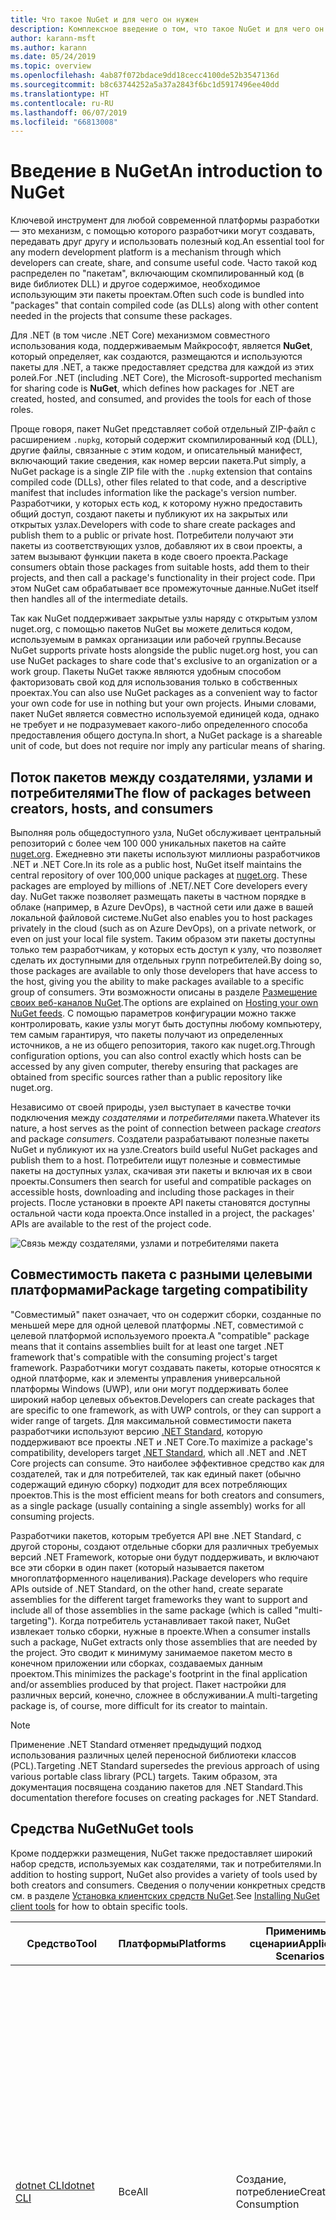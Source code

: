```yaml
---
title: Что такое NuGet и для чего он нужен
description: Комплексное введение о том, что такое NuGet и для чего он нужен
author: karann-msft
ms.author: karann
ms.date: 05/24/2019
ms.topic: overview
ms.openlocfilehash: 4ab87f072bdace9dd18cecc4100de52b3547136d
ms.sourcegitcommit: b8c63744252a5a37a2843f6bc1d5917496ee40dd
ms.translationtype: HT
ms.contentlocale: ru-RU
ms.lasthandoff: 06/07/2019
ms.locfileid: "66813008"
---
```

# <a name="an-introduction-to-nuget"></a><span data-ttu-id="ab378-103">Введение в NuGet</span><span class="sxs-lookup"><span data-stu-id="ab378-103">An introduction to NuGet</span></span>

<span data-ttu-id="ab378-104">Ключевой инструмент для любой современной платформы разработки — это механизм, с помощью которого разработчики могут создавать, передавать друг другу и использовать полезный код.</span><span class="sxs-lookup"><span data-stu-id="ab378-104">An essential tool for any modern development platform is a mechanism through which developers can create, share, and consume useful code.</span></span> <span data-ttu-id="ab378-105">Часто такой код распределен по "пакетам", включающим скомпилированный код (в виде библиотек DLL) и другое содержимое, необходимое использующим эти пакеты проектам.</span><span class="sxs-lookup"><span data-stu-id="ab378-105">Often such code is bundled into "packages" that contain compiled code (as DLLs) along with other content needed in the projects that consume these packages.</span></span>

<span data-ttu-id="ab378-106">Для .NET (в том числе .NET Core) механизмом совместного использования кода, поддерживаемым Майкрософт, является **NuGet**, который определяет, как создаются, размещаются и используются пакеты для .NET, а также предоставляет средства для каждой из этих ролей.</span><span class="sxs-lookup"><span data-stu-id="ab378-106">For .NET (including .NET Core), the Microsoft-supported mechanism for sharing code is **NuGet**, which defines how packages for .NET are created, hosted, and consumed, and provides the tools for each of those roles.</span></span>

<span data-ttu-id="ab378-107">Проще говоря, пакет NuGet представляет собой отдельный ZIP-файл с расширением `.nupkg`, который содержит скомпилированный код (DLL), другие файлы, связанные с этим кодом, и описательный манифест, включающий такие сведения, как номер версии пакета.</span><span class="sxs-lookup"><span data-stu-id="ab378-107">Put simply, a NuGet package is a single ZIP file with the `.nupkg` extension that contains compiled code (DLLs), other files related to that code, and a descriptive manifest that includes information like the package's version number.</span></span> <span data-ttu-id="ab378-108">Разработчики, у которых есть код, к которому нужно предоставить общий доступ, создают пакеты и публикуют их на закрытых или открытых узлах.</span><span class="sxs-lookup"><span data-stu-id="ab378-108">Developers with code to share create packages and publish them to a public or private host.</span></span> <span data-ttu-id="ab378-109">Потребители получают эти пакеты из соответствующих узлов, добавляют их в свои проекты, а затем вызывают функции пакета в коде своего проекта.</span><span class="sxs-lookup"><span data-stu-id="ab378-109">Package consumers obtain those packages from suitable hosts, add them to their projects, and then call a package's functionality in their project code.</span></span> <span data-ttu-id="ab378-110">При этом NuGet сам обрабатывает все промежуточные данные.</span><span class="sxs-lookup"><span data-stu-id="ab378-110">NuGet itself then handles all of the intermediate details.</span></span>

<span data-ttu-id="ab378-111">Так как NuGet поддерживает закрытые узлы наряду с открытым узлом nuget.org, с помощью пакетов NuGet вы можете делиться кодом, используемым в рамках организации или рабочей группы.</span><span class="sxs-lookup"><span data-stu-id="ab378-111">Because NuGet supports private hosts alongside the public nuget.org host, you can use NuGet packages to share code that's exclusive to an organization or a work group.</span></span> <span data-ttu-id="ab378-112">Пакеты NuGet также являются удобным способом факторизовать свой код для использования только в собственных проектах.</span><span class="sxs-lookup"><span data-stu-id="ab378-112">You can also use NuGet packages as a convenient way to factor your own code for use in nothing but your own projects.</span></span> <span data-ttu-id="ab378-113">Иными словами, пакет NuGet является совместно используемой единицей кода, однако не требует и не подразумевает какого-либо определенного способа предоставления общего доступа.</span><span class="sxs-lookup"><span data-stu-id="ab378-113">In short, a NuGet package is a shareable unit of code, but does not require nor imply any particular means of sharing.</span></span>

## <a name="the-flow-of-packages-between-creators-hosts-and-consumers"></a><span data-ttu-id="ab378-114">Поток пакетов между создателями, узлами и потребителями</span><span class="sxs-lookup"><span data-stu-id="ab378-114">The flow of packages between creators, hosts, and consumers</span></span>

<span data-ttu-id="ab378-115">Выполняя роль общедоступного узла, NuGet обслуживает центральный репозиторий с более чем 100 000 уникальных пакетов на сайте [nuget.org](https://www.nuget.org). Ежедневно эти пакеты используют миллионы разработчиков .NET и .NET Core.</span><span class="sxs-lookup"><span data-stu-id="ab378-115">In its role as a public host, NuGet itself maintains the central repository of over 100,000 unique packages at [nuget.org](https://www.nuget.org). These packages are employed by millions of .NET/.NET Core developers every day.</span></span> <span data-ttu-id="ab378-116">NuGet также позволяет размещать пакеты в частном порядке в облаке (например, в Azure DevOps), в частной сети или даже в вашей локальной файловой системе.</span><span class="sxs-lookup"><span data-stu-id="ab378-116">NuGet also enables you to host packages privately in the cloud (such as on Azure DevOps), on a private network, or even on just your local file system.</span></span> <span data-ttu-id="ab378-117">Таким образом эти пакеты доступны только тем разработчикам, у которых есть доступ к узлу, что позволяет сделать их доступными для отдельных групп потребителей.</span><span class="sxs-lookup"><span data-stu-id="ab378-117">By doing so, those packages are available to only those developers that have access to the host, giving you the ability to make packages available to a specific group of consumers.</span></span> <span data-ttu-id="ab378-118">Эти возможности описаны в разделе [Размещение своих веб-каналов NuGet](hosting-packages/overview.md).</span><span class="sxs-lookup"><span data-stu-id="ab378-118">The options are explained on [Hosting your own NuGet feeds](hosting-packages/overview.md).</span></span> <span data-ttu-id="ab378-119">С помощью параметров конфигурации можно также контролировать, какие узлы могут быть доступны любому компьютеру, тем самым гарантируя, что пакеты получают из определенных источников, а не из общего репозитория, такого как nuget.org.</span><span class="sxs-lookup"><span data-stu-id="ab378-119">Through configuration options, you can also control exactly which hosts can be accessed by any given computer, thereby ensuring that packages are obtained from specific sources rather than a public repository like nuget.org.</span></span>

<span data-ttu-id="ab378-120">Независимо от своей природы, узел выступает в качестве точки подключения между *создателями* и *потребителями* пакета.</span><span class="sxs-lookup"><span data-stu-id="ab378-120">Whatever its nature, a host serves as the point of connection between package *creators* and package *consumers*.</span></span> <span data-ttu-id="ab378-121">Создатели разрабатывают полезные пакеты NuGet и публикуют их на узле.</span><span class="sxs-lookup"><span data-stu-id="ab378-121">Creators build useful NuGet packages and publish them to a host.</span></span> <span data-ttu-id="ab378-122">Потребители ищут полезные и совместимые пакеты на доступных узлах, скачивая эти пакеты и включая их в свои проекты.</span><span class="sxs-lookup"><span data-stu-id="ab378-122">Consumers then search for useful and compatible packages on accessible hosts, downloading and including those packages in their projects.</span></span> <span data-ttu-id="ab378-123">После установки в проекте API пакеты становятся доступны остальной части кода проекта.</span><span class="sxs-lookup"><span data-stu-id="ab378-123">Once installed in a project, the packages' APIs are available to the rest of the project code.</span></span>

![Связь между создателями, узлами и потребителями пакета](media/nuget-roles.png)

## <a name="package-targeting-compatibility"></a><span data-ttu-id="ab378-125">Совместимость пакета с разными целевыми платформами</span><span class="sxs-lookup"><span data-stu-id="ab378-125">Package targeting compatibility</span></span>

<span data-ttu-id="ab378-126">"Совместимый" пакет означает, что он содержит сборки, созданные по меньшей мере для одной целевой платформы .NET, совместимой с целевой платформой используемого проекта.</span><span class="sxs-lookup"><span data-stu-id="ab378-126">A "compatible" package means that it contains assemblies built for at least one target .NET framework that's compatible with the consuming project's target framework.</span></span> <span data-ttu-id="ab378-127">Разработчики могут создавать пакеты, которые относятся к одной платформе, как и элементы управления универсальной платформы Windows (UWP), или они могут поддерживать более широкий набор целевых объектов.</span><span class="sxs-lookup"><span data-stu-id="ab378-127">Developers can create packages that are specific to one framework, as with UWP controls, or they can support a wider range of targets.</span></span> <span data-ttu-id="ab378-128">Для максимальной совместимости пакета разработчики используют версию [.NET Standard](/dotnet/standard/net-standard), которую поддерживают все проекты .NET и .NET Core.</span><span class="sxs-lookup"><span data-stu-id="ab378-128">To maximize a package's compatibility, developers target [.NET Standard](/dotnet/standard/net-standard), which all .NET and .NET Core projects can consume.</span></span> <span data-ttu-id="ab378-129">Это наиболее эффективное средство как для создателей, так и для потребителей, так как единый пакет (обычно содержащий единую сборку) подходит для всех потребляющих проектов.</span><span class="sxs-lookup"><span data-stu-id="ab378-129">This is the most efficient means for both creators and consumers, as a single package (usually containing a single assembly) works for all consuming projects.</span></span>

<span data-ttu-id="ab378-130">Разработчики пакетов, которым требуется API вне .NET Standard, с другой стороны, создают отдельные сборки для различных требуемых версий .NET Framework, которые они будут поддерживать, и включают все эти сборки в один пакет (который называется пакетом многоплатформенного нацеливания).</span><span class="sxs-lookup"><span data-stu-id="ab378-130">Package developers who require APIs outside of .NET Standard, on the other hand, create separate assemblies for the different target frameworks they want to support and include all of those assemblies in the same package (which is called "multi-targeting").</span></span> <span data-ttu-id="ab378-131">Когда потребитель устанавливает такой пакет, NuGet извлекает только сборки, нужные в проекте.</span><span class="sxs-lookup"><span data-stu-id="ab378-131">When a consumer installs such a package, NuGet extracts only those assemblies that are needed by the project.</span></span> <span data-ttu-id="ab378-132">Это сводит к минимуму занимаемое пакетом место в конечном приложении или сборках, создаваемых данным проектом.</span><span class="sxs-lookup"><span data-stu-id="ab378-132">This minimizes the package's footprint in the final application and/or assemblies produced by that project.</span></span> <span data-ttu-id="ab378-133">Пакет настройки для различных версий, конечно, сложнее в обслуживании.</span><span class="sxs-lookup"><span data-stu-id="ab378-133">A multi-targeting package is, of course, more difficult for its creator to maintain.</span></span>

> [!Note]
> <span data-ttu-id="ab378-134">Применение .NET Standard отменяет предыдущий подход использования различных целей переносной библиотеки классов (PCL).</span><span class="sxs-lookup"><span data-stu-id="ab378-134">Targeting .NET Standard supersedes the previous approach of using various portable class library (PCL) targets.</span></span> <span data-ttu-id="ab378-135">Таким образом, эта документация посвящена созданию пакетов для .NET Standard.</span><span class="sxs-lookup"><span data-stu-id="ab378-135">This documentation therefore focuses on creating packages for .NET Standard.</span></span>

## <a name="nuget-tools"></a><span data-ttu-id="ab378-136">Средства NuGet</span><span class="sxs-lookup"><span data-stu-id="ab378-136">NuGet tools</span></span>

<span data-ttu-id="ab378-137">Кроме поддержки размещения, NuGet также предоставляет широкий набор средств, используемых как создателями, так и потребителями.</span><span class="sxs-lookup"><span data-stu-id="ab378-137">In addition to hosting support, NuGet also provides a variety of tools used by both creators and consumers.</span></span> <span data-ttu-id="ab378-138">Сведения о получении конкретных средств см. в разделе [Установка клиентских средств NuGet](install-nuget-client-tools.md).</span><span class="sxs-lookup"><span data-stu-id="ab378-138">See [Installing NuGet client tools](install-nuget-client-tools.md) for how to obtain specific tools.</span></span>

| <span data-ttu-id="ab378-139">Средство</span><span class="sxs-lookup"><span data-stu-id="ab378-139">Tool</span></span> | <span data-ttu-id="ab378-140">Платформы</span><span class="sxs-lookup"><span data-stu-id="ab378-140">Platforms</span></span> | <span data-ttu-id="ab378-141">Применимые сценарии</span><span class="sxs-lookup"><span data-stu-id="ab378-141">Applicable Scenarios</span></span> | <span data-ttu-id="ab378-142">Описание</span><span class="sxs-lookup"><span data-stu-id="ab378-142">Description</span></span> |
| --- | --- | --- | --- |
| [<span data-ttu-id="ab378-143">dotnet CLI</span><span class="sxs-lookup"><span data-stu-id="ab378-143">dotnet CLI</span></span>](tools/dotnet-Commands.md) | <span data-ttu-id="ab378-144">Все</span><span class="sxs-lookup"><span data-stu-id="ab378-144">All</span></span> | <span data-ttu-id="ab378-145">Создание, потребление</span><span class="sxs-lookup"><span data-stu-id="ab378-145">Creation, Consumption</span></span> | <span data-ttu-id="ab378-146">Средство CLI для библиотек .NET Core и .NET Standard, а также для проектов в стиле пакета SDK, нацеленных на .NET Framework (см. раздел [Атрибут SDK](/dotnet/core/tools/csproj#additions)).</span><span class="sxs-lookup"><span data-stu-id="ab378-146">CLI tool for .NET Core and .NET Standard libraries, and for SDK-style projects that target .NET Framework (see [SDK attribute](/dotnet/core/tools/csproj#additions)).</span></span> <span data-ttu-id="ab378-147">Предоставляет определенные возможности CLI NuGet непосредственно внутри цепочки инструментов .NET Core.</span><span class="sxs-lookup"><span data-stu-id="ab378-147">Provides certain NuGet CLI capabilities directly within the .NET Core tool chain.</span></span> <span data-ttu-id="ab378-148">Как и интерфейс командной строки NuGet, CLI dotnet не взаимодействует с проектами Visual Studio.</span><span class="sxs-lookup"><span data-stu-id="ab378-148">As with the NuGet CLI, the dotnet CLI does not interact with Visual Studio projects.</span></span> |
| [<span data-ttu-id="ab378-149">Интерфейс командной строки nuget.exe</span><span class="sxs-lookup"><span data-stu-id="ab378-149">nuget.exe CLI</span></span>](tools/nuget-exe-cli-reference.md) | <span data-ttu-id="ab378-150">Все</span><span class="sxs-lookup"><span data-stu-id="ab378-150">All</span></span> | <span data-ttu-id="ab378-151">Создание, потребление</span><span class="sxs-lookup"><span data-stu-id="ab378-151">Creation, Consumption</span></span> | <span data-ttu-id="ab378-152">Средство CLI для библиотек .NET Framework и проектов со стилем, отличным от пакета SDK, нацеленных на библиотеки .NET Standard.</span><span class="sxs-lookup"><span data-stu-id="ab378-152">CLI tool for .NET Framework libraries and non-SDK-style projects that target .NET Standard libraries.</span></span> <span data-ttu-id="ab378-153">Предоставляет все функциональные возможности NuGet, при этом часть команд относится к создателям пакета, часть — только к потребителям, а остальные — ко всем.</span><span class="sxs-lookup"><span data-stu-id="ab378-153">Provides all NuGet capabilities, with some commands applying specifically to package creators, some applying only to consumers, and others applying to both.</span></span> <span data-ttu-id="ab378-154">Например, создатели пакета используют команду `nuget pack` для создания пакета из различных сборок и связанных файлов, потребители пакета используют `nuget install` для включения пакетов в папку проекта, при этом все используют `nuget config` для задания переменных конфигурации NuGet.</span><span class="sxs-lookup"><span data-stu-id="ab378-154">For example, package creators use the `nuget pack` command to create a package from various assemblies and related files, package consumers use `nuget install` to include packages in a project folder, and everyone uses `nuget config` to set NuGet configuration variables.</span></span> <span data-ttu-id="ab378-155">Как независящее от платформы средство, интерфейс командной строки NuGet не взаимодействует с проектами Visual Studio.</span><span class="sxs-lookup"><span data-stu-id="ab378-155">As a platform-agnostic tool, the NuGet CLI does not interact with Visual Studio projects.</span></span> |
| [<span data-ttu-id="ab378-156">Консоль диспетчера пакетов</span><span class="sxs-lookup"><span data-stu-id="ab378-156">Package Manager Console</span></span>](tools/package-manager-console.md) | <span data-ttu-id="ab378-157">Visual Studio в Windows</span><span class="sxs-lookup"><span data-stu-id="ab378-157">Visual Studio on Windows</span></span> | <span data-ttu-id="ab378-158">Потребление</span><span class="sxs-lookup"><span data-stu-id="ab378-158">Consumption</span></span> | <span data-ttu-id="ab378-159">Предоставляет [команды PowerShell](tools/Powershell-Reference.md) для установки пакетов и управления ими в проектах Visual Studio.</span><span class="sxs-lookup"><span data-stu-id="ab378-159">Provides [PowerShell commands](tools/Powershell-Reference.md) for installing and managing packages in Visual Studio projects.</span></span> |
| [<span data-ttu-id="ab378-160">Пользовательский интерфейс диспетчера пакетов</span><span class="sxs-lookup"><span data-stu-id="ab378-160">Package Manager UI</span></span>](tools/package-manager-ui.md) | <span data-ttu-id="ab378-161">Visual Studio в Windows</span><span class="sxs-lookup"><span data-stu-id="ab378-161">Visual Studio on Windows</span></span> | <span data-ttu-id="ab378-162">Потребление</span><span class="sxs-lookup"><span data-stu-id="ab378-162">Consumption</span></span> | <span data-ttu-id="ab378-163">Предоставляет удобный пользовательский интерфейс для установки пакетов и управления ими в проектах Visual Studio.</span><span class="sxs-lookup"><span data-stu-id="ab378-163">Provides an easy-to-use UI for installing and managing packages in Visual Studio projects.</span></span> |
| [<span data-ttu-id="ab378-164">Управление пользовательским интерфейсом NuGet</span><span class="sxs-lookup"><span data-stu-id="ab378-164">Manage NuGet UI</span></span>](/visualstudio/mac/nuget-walkthrough) | <span data-ttu-id="ab378-165">Visual Studio для Mac</span><span class="sxs-lookup"><span data-stu-id="ab378-165">Visual Studio for Mac</span></span> | <span data-ttu-id="ab378-166">Потребление</span><span class="sxs-lookup"><span data-stu-id="ab378-166">Consumption</span></span> | <span data-ttu-id="ab378-167">Предоставляет удобный пользовательский интерфейс для установки пакетов и управления ими в проектах Visual Studio для Mac.</span><span class="sxs-lookup"><span data-stu-id="ab378-167">Provide an easy-to-use UI for installing and managing packages in Visual Studio for Mac projects.</span></span> |
| [<span data-ttu-id="ab378-168">MSBuild</span><span class="sxs-lookup"><span data-stu-id="ab378-168">MSBuild</span></span>](reference/msbuild-targets.md) | <span data-ttu-id="ab378-169">Windows</span><span class="sxs-lookup"><span data-stu-id="ab378-169">Windows</span></span> | <span data-ttu-id="ab378-170">Создание, потребление</span><span class="sxs-lookup"><span data-stu-id="ab378-170">Creation, Consumption</span></span> | <span data-ttu-id="ab378-171">Предоставляет возможность создавать и восстанавливать используемые в проекте пакеты напрямую с помощью цепочки инструментов MSBuild.</span><span class="sxs-lookup"><span data-stu-id="ab378-171">Provides the ability to create packages and restore packages used in a project directly through the MSBuild tool chain.</span></span> |

<span data-ttu-id="ab378-172">Как видите, средства NuGet, с которыми вы работаете, в значительной степени зависят от того, создаете, потребляете или публикуете вы пакеты, а также от используемой платформы.</span><span class="sxs-lookup"><span data-stu-id="ab378-172">As you can see, the NuGet tools you work with depend greatly on whether you're creating, consuming, or publishing packages, and the platform on which you're working.</span></span> <span data-ttu-id="ab378-173">Создатели пакета обычно также являются потребителями, так как берут за основу функции, имеющиеся в других пакетах NuGet.</span><span class="sxs-lookup"><span data-stu-id="ab378-173">Package creators are typically also consumers, as they build on top of functionality that exists in other NuGet packages.</span></span> <span data-ttu-id="ab378-174">Конечно же, те пакеты, в свою очередь, могут зависеть еще от каких-либо.</span><span class="sxs-lookup"><span data-stu-id="ab378-174">And those packages, of course, may in turn depend on still others.</span></span>

<span data-ttu-id="ab378-175">Дополнительные сведения см. в статье [Рабочий процесс создания пакета](create-packages/Overview-and-Workflow.md) и [Рабочий процесс использования пакета](consume-packages/Overview-and-Workflow.md).</span><span class="sxs-lookup"><span data-stu-id="ab378-175">For more information, start with the [Package creation workflow](create-packages/Overview-and-Workflow.md) and [Package consumption workflow](consume-packages/Overview-and-Workflow.md) articles.</span></span>

## <a name="managing-dependencies"></a><span data-ttu-id="ab378-176">Управление зависимостями</span><span class="sxs-lookup"><span data-stu-id="ab378-176">Managing dependencies</span></span>

<span data-ttu-id="ab378-177">Возможность легко брать за основу работу других — это одна из наиболее мощных функций системы управления пакетами.</span><span class="sxs-lookup"><span data-stu-id="ab378-177">The ability to easily build on the work of others is one of most powerful features of a package management system.</span></span> <span data-ttu-id="ab378-178">Соответственно, значительная часть работы NuGet заключается в управлении этим деревом или "схемой" зависимостей от имени проекта.</span><span class="sxs-lookup"><span data-stu-id="ab378-178">Accordingly, much of what NuGet does is managing that dependency tree or "graph" on behalf of a project.</span></span> <span data-ttu-id="ab378-179">Проще говоря, вам нужно заботиться только о тех пакетах, которые вы используете непосредственно в проекте.</span><span class="sxs-lookup"><span data-stu-id="ab378-179">Simply said, you need only concern yourself with those packages that you're directly using in a project.</span></span> <span data-ttu-id="ab378-180">Если эти пакеты используют другие пакеты (которые, в свою очередь, также используют пакеты), все эти зависимости нижнего уровня обрабатывает NuGet.</span><span class="sxs-lookup"><span data-stu-id="ab378-180">If any of those packages themselves consume other packages (which can, in turn, consume still others), NuGet takes care of all those down-level dependencies.</span></span>

<span data-ttu-id="ab378-181">На следующем рисунке показан проект, зависящий от пяти пакетов, которые, в свою очередь, зависят от нескольких других.</span><span class="sxs-lookup"><span data-stu-id="ab378-181">The following image shows a project that depends on five packages, which in turn depend on a number of others.</span></span>

![Пример графа зависимостей NuGet для проекта .NET](media/dependency-graph.png)

<span data-ttu-id="ab378-183">Обратите внимание, что некоторые пакеты встречаются на графе зависимостей несколько раз.</span><span class="sxs-lookup"><span data-stu-id="ab378-183">Notice that some packages appear multiple times in the dependency graph.</span></span> <span data-ttu-id="ab378-184">Например, существует три разных потребителя пакета B, и каждый из них может также указывать другую версию этого пакета (не показано).</span><span class="sxs-lookup"><span data-stu-id="ab378-184">For example, there are three different consumers of package B, and each consumer might also specify a different version for that package (not shown).</span></span> <span data-ttu-id="ab378-185">Это обычное дело, особенно для широко используемых пакетов.</span><span class="sxs-lookup"><span data-stu-id="ab378-185">This is a common occurrence, especially for widely-used packages.</span></span> <span data-ttu-id="ab378-186">NuGet выполняет всю работу, чтобы определить, какая именно версия пакета B отвечает потребностям всех потребителей.</span><span class="sxs-lookup"><span data-stu-id="ab378-186">NuGet fortunately does all the hard work to determine exactly which version of package B satisfies all consumers.</span></span> <span data-ttu-id="ab378-187">Затем NuGet делает то же самое для всех других пакетов, независимо от того, насколько глубока схема зависимостей.</span><span class="sxs-lookup"><span data-stu-id="ab378-187">NuGet then does the same for all other packages, no matter how deep the dependency graph.</span></span>

<span data-ttu-id="ab378-188">Дополнительные сведения о том, как NuGet выполняет эту задачу, см. в разделе [Разрешение зависимостей](consume-packages/dependency-resolution.md).</span><span class="sxs-lookup"><span data-stu-id="ab378-188">For more details on how NuGet performs this service, see [Dependency resolution](consume-packages/dependency-resolution.md).</span></span>

## <a name="tracking-references-and-restoring-packages"></a><span data-ttu-id="ab378-189">Отслеживание ссылок и восстановление пакетов</span><span class="sxs-lookup"><span data-stu-id="ab378-189">Tracking references and restoring packages</span></span>

<span data-ttu-id="ab378-190">Так как проекты можно легко перемещать между компьютерами разработчиков, репозиториями управления исходным кодом, серверами сборки и т. д., крайне непрактично хранить двоичные сборки из пакетов NuGet напрямую привязанными к проекту.</span><span class="sxs-lookup"><span data-stu-id="ab378-190">Because projects can easily move between developer computers, source control repositories, build servers, and so forth, it's highly impractical to keep the binary assemblies of NuGet packages directly bound to a project.</span></span> <span data-ttu-id="ab378-191">В этом случае каждая копия проекта будет излишне раздутой (и, следовательно, расходовать пространство в репозиториях системы управления исходным кодом).</span><span class="sxs-lookup"><span data-stu-id="ab378-191">Doing so would make each copy of the project unnecessarily bloated (and thereby waste space in source control repositories).</span></span> <span data-ttu-id="ab378-192">Кроме того, обновить двоичные файлы пакета до новой версии будет очень сложно, так как обновление будет применяться ко всем копиям проекта.</span><span class="sxs-lookup"><span data-stu-id="ab378-192">It would also make it very difficult to update package binaries to newer versions as updates would have to be applied across all copies of the project.</span></span>

<span data-ttu-id="ab378-193">Вместо этого NuGet поддерживает простой список ссылок на пакеты, от которых зависит проект, включая зависимости верхнего и нижнего уровня.</span><span class="sxs-lookup"><span data-stu-id="ab378-193">NuGet instead maintains a simple reference list of the packages upon which a project depends, including both top-level and down-level dependencies.</span></span> <span data-ttu-id="ab378-194">То есть при установке пакета с некоторого узла в проект NuGet записывает идентификатор пакета и номер версии в этот список ссылок.</span><span class="sxs-lookup"><span data-stu-id="ab378-194">That is, whenever you install a package from some host into a project, NuGet records the package identifier and version number in the reference list.</span></span> <span data-ttu-id="ab378-195">(При удалении пакет, конечно же, убирается из этого списка.) Затем в NuGet можно восстановить все связанные пакеты по запросу, как описано в статье о [восстановлении пакета](consume-packages/package-restore.md).</span><span class="sxs-lookup"><span data-stu-id="ab378-195">(Uninstalling a package, of course, removes it from the list.) NuGet then provides a means to restore all referenced packages upon request, as described on [Package restore](consume-packages/package-restore.md).</span></span>

![Список ссылок NuGet создается при установке пакета и может использоваться для восстановления пакетов в другом месте.](media/nuget-restore.png)

<span data-ttu-id="ab378-197">С помощью одного только списка ссылок NuGet может переустановить, то есть *восстановить*, все эти пакеты с открытых и (или) закрытых узлов в любой момент времени.</span><span class="sxs-lookup"><span data-stu-id="ab378-197">With only the reference list, NuGet can then reinstall&mdash;that is, *restore*&mdash;all of those packages from public and/or private hosts at any later time.</span></span> <span data-ttu-id="ab378-198">При фиксации проекта в системе управления исходным кодом или предоставления его для общего доступа каким-либо иным образом нужно включить только список ссылок и исключить какие-либо двоичные файлы пакета (см. раздел [Пропуск пакетов NuGet в системах управления исходным кодом](consume-packages/packages-and-source-control.md).)</span><span class="sxs-lookup"><span data-stu-id="ab378-198">When committing a project to source control, or sharing it in some other way, you include only the reference list and exclude any package binaries (see [Packages and source control](consume-packages/packages-and-source-control.md).)</span></span>

<span data-ttu-id="ab378-199">Компьютер, принимающий проект, например сервер сборки, получающий копию проекта в рамках работы системы автоматического развертывания, просто запрашивает у NuGet восстановление зависимости всякий раз, когда они понадобятся.</span><span class="sxs-lookup"><span data-stu-id="ab378-199">The computer that receives a project, such as a build server obtaining a copy of the project as part of an automated deployment system, simply asks NuGet to restore dependencies whenever they're needed.</span></span> <span data-ttu-id="ab378-200">Системы сборки, такие как Azure DevOps, предоставляют шаги "Восстановление NuGet" именно для этой цели.</span><span class="sxs-lookup"><span data-stu-id="ab378-200">Build systems like Azure DevOps provide "NuGet restore" steps for this exact purpose.</span></span> <span data-ttu-id="ab378-201">Аналогично, когда разработчики получают копию проекта (например, при клонировании репозитория), они могут вызвать такие команды, как `nuget restore` (CLI NuGet), `dotnet restore` (CLI dotnet) или `Install-Package` (консоль диспетчера пакетов), чтобы получить все необходимые пакеты.</span><span class="sxs-lookup"><span data-stu-id="ab378-201">Similarly, when developers obtain a copy of a project (as when cloning a repository), they can invoke command like `nuget restore` (NuGet CLI), `dotnet restore` (dotnet CLI), or `Install-Package` (Package Manager Console) to obtain all the necessary packages.</span></span> <span data-ttu-id="ab378-202">Visual Studio, со своей стороны, автоматически восстанавливает пакеты при создании проекта (при условии, что включено автоматическое восстановление, как описано в статье [Восстановление пакетов](consume-packages/package-restore.md)).</span><span class="sxs-lookup"><span data-stu-id="ab378-202">Visual Studio, for its part, automatically restores packages when building a project (provided that automatic restore is enabled, as described on [Package restore](consume-packages/package-restore.md)).</span></span>

<span data-ttu-id="ab378-203">Очевидно, что основная роль NuGet, связанная с разработчиками, заключается в обслуживании этого списка ссылок от имени проекта и предоставлении средств для эффективного восстановления (и обновления) таких указанных в ссылках пакетов.</span><span class="sxs-lookup"><span data-stu-id="ab378-203">Clearly, then, NuGet's primary role where developers are concerned is maintaining that reference list on behalf of your project and providing the means to efficiently restore (and update) those referenced packages.</span></span> <span data-ttu-id="ab378-204">Этот список хранится в одном из двух указанных ниже *форматов управления пакетами*:</span><span class="sxs-lookup"><span data-stu-id="ab378-204">This list is maintained in one of two *package management formats*, as they're called:</span></span>

- <span data-ttu-id="ab378-205">[PackageReference](consume-packages/package-references-in-project-files.md) (также известном как "Ссылки на пакет в файлах проекта"): *(NuGet 4.0 и более поздних версий)* ведет список зависимостей верхнего уровня проекта непосредственно в файле проекта, поэтому отдельный файл не требуется.</span><span class="sxs-lookup"><span data-stu-id="ab378-205">[PackageReference](consume-packages/package-references-in-project-files.md) (or "package references in project files") | *(NuGet 4.0+)* Maintains a list of a project's top-level dependencies directly within the project file, so no separate file is needed.</span></span> <span data-ttu-id="ab378-206">Связанный файл `obj/project.assets.json` создается динамически. Этот файл позволяет управлять общей схемой зависимостей пакетов, которые проект использует со всеми зависимостями нижнего уровня.</span><span class="sxs-lookup"><span data-stu-id="ab378-206">An associated file, `obj/project.assets.json`, is dynamically generated to manage the overall dependency graph of the packages that a project uses along with all down-level dependencies.</span></span> <span data-ttu-id="ab378-207">В проектах .NET Core всегда используется формат PackageReference.</span><span class="sxs-lookup"><span data-stu-id="ab378-207">PackageReference is always used by .NET Core projects.</span></span>

- <span data-ttu-id="ab378-208">[`packages.config`](reference/packages-config.md): *(NuGet 1.0+)* XML-файл, содержащий неструктурированный список всех зависимостей в проекте, включая зависимости других установленных пакетов.</span><span class="sxs-lookup"><span data-stu-id="ab378-208">[`packages.config`](reference/packages-config.md): *(NuGet 1.0+)* An XML file that maintains a flat list of all dependencies in the project, including the dependencies of other installed packages.</span></span> <span data-ttu-id="ab378-209">Установленные или восстановленные пакеты хранятся в папке `packages`.</span><span class="sxs-lookup"><span data-stu-id="ab378-209">Installed or restored packages are stored in a `packages` folder.</span></span>

<span data-ttu-id="ab378-210">Применение конкретного формата управления пакетами зависит от типа проекта и доступной версии Visual Studio и NuGet.</span><span class="sxs-lookup"><span data-stu-id="ab378-210">Which package management format is employed in any given project depends on the project type, and the available version of NuGet (and/or Visual Studio).</span></span> <span data-ttu-id="ab378-211">Чтобы проверить, какой формат используется, просто найдите `packages.config` в корневом каталоге проекта после установки первого пакета.</span><span class="sxs-lookup"><span data-stu-id="ab378-211">To check what format is being used, simply look for `packages.config` in the project root after installing your first package.</span></span> <span data-ttu-id="ab378-212">Если этот файл отсутствует, найдите в файле проекта элемент \<PackageReference\>.</span><span class="sxs-lookup"><span data-stu-id="ab378-212">If you don't have that file, look in the project file directly for a \<PackageReference\> element.</span></span>

<span data-ttu-id="ab378-213">При наличии возможности выбора рекомендуем использовать PackageReference.</span><span class="sxs-lookup"><span data-stu-id="ab378-213">When you have a choice, we recommend using PackageReference.</span></span> <span data-ttu-id="ab378-214">Файл `packages.config` используется в устаревших версиях и больше не применяется в активной разработке.</span><span class="sxs-lookup"><span data-stu-id="ab378-214">`packages.config` is maintained for legacy purposes and is no longer under active development.</span></span>

> [!Tip]
> <span data-ttu-id="ab378-215">Различные команды интерфейса командной строки `nuget.exe`, например `nuget install`, не добавляют автоматически пакет в список ссылок.</span><span class="sxs-lookup"><span data-stu-id="ab378-215">Various `nuget.exe` CLI commands, like `nuget install`, do not automatically add the package to the reference list.</span></span> <span data-ttu-id="ab378-216">Этот список обновляется при установке пакета с помощью диспетчера пакетов Visual Studio (пользовательского интерфейса или консоли) и интерфейса командной строки `dotnet.exe`.</span><span class="sxs-lookup"><span data-stu-id="ab378-216">The list is updated when installing a package with the Visual Studio Package Manager (UI or Console), and with `dotnet.exe` CLI.</span></span>

## <a name="what-else-does-nuget-do"></a><span data-ttu-id="ab378-217">Что еще делает NuGet?</span><span class="sxs-lookup"><span data-stu-id="ab378-217">What else does NuGet do?</span></span>

<span data-ttu-id="ab378-218">Мы уже выучили следующие характеристики NuGet:</span><span class="sxs-lookup"><span data-stu-id="ab378-218">So far you've learned the following characteristics of NuGet:</span></span>

- <span data-ttu-id="ab378-219">NuGet предоставляет центральный репозиторий nuget.org с поддержкой частного размещения.</span><span class="sxs-lookup"><span data-stu-id="ab378-219">NuGet provides the central nuget.org repository with support for private hosting.</span></span>
- <span data-ttu-id="ab378-220">NuGet предоставляет разработчикам средства для создания, публикации и использования пакетов.</span><span class="sxs-lookup"><span data-stu-id="ab378-220">NuGet provides the tools developers need for creating, publishing, and consuming packages.</span></span>
- <span data-ttu-id="ab378-221">Самое главное, NuGet ведет список ссылок для пакетов, используемых в проекте, а также позволяет восстанавливать и обновлять пакеты из этого списка.</span><span class="sxs-lookup"><span data-stu-id="ab378-221">Most importantly, NuGet maintains a reference list of packages used in a project and the ability to restore and update those packages from that list.</span></span>

<span data-ttu-id="ab378-222">Чтобы обеспечить эффективную работу этих процессов, NuGet осуществляет некоторые оптимизации в фоновом режиме.</span><span class="sxs-lookup"><span data-stu-id="ab378-222">To make these processes work efficiently, NuGet does some behind-the-scenes optimizations.</span></span> <span data-ttu-id="ab378-223">В частности, NuGet управляет кэшем пакета и папкой глобальных пакетов, что позволяет упростить установку и повторною установку.</span><span class="sxs-lookup"><span data-stu-id="ab378-223">Most notably, NuGet manages a package cache and a global packages folder to shortcut installation and reinstallation.</span></span> <span data-ttu-id="ab378-224">Кэш позволяет избежать загрузки пакета, который уже установлен на компьютере.</span><span class="sxs-lookup"><span data-stu-id="ab378-224">The cache avoids downloading a package that's already been installed on the machine.</span></span> <span data-ttu-id="ab378-225">Папка глобальных пакетов позволяет в нескольких проектах совместно использовать один установленный пакет, тем самым уменьшая общий размер пакетов NuGet на компьютере.</span><span class="sxs-lookup"><span data-stu-id="ab378-225">The global packages folder allows multiple projects to share the same installed package, thereby reducing NuGet's overall footprint on the computer.</span></span> <span data-ttu-id="ab378-226">Это очень удобно, когда вы часто восстанавливаете большее количество пакетов, например, как на сервере сборки.</span><span class="sxs-lookup"><span data-stu-id="ab378-226">The cache and global packages folder are also very helpful when you're frequently restoring a larger number of packages, as on a build server.</span></span> <span data-ttu-id="ab378-227">Дополнительные сведения об этих механизмах см. в статье [Управление папкой установки глобальных пакетов, кэшем и временными папками](consume-packages/managing-the-global-packages-and-cache-folders.md).</span><span class="sxs-lookup"><span data-stu-id="ab378-227">For more details on these mechanisms, see [Managing the global packages and cache folders](consume-packages/managing-the-global-packages-and-cache-folders.md).</span></span>

<span data-ttu-id="ab378-228">В рамках отдельного проекта NuGet управляет общей схемой зависимостей, что включает в себя разрешение нескольких ссылок на различные версии одного пакета.</span><span class="sxs-lookup"><span data-stu-id="ab378-228">Within an individual project, NuGet manages the overall dependency graph, which again includes resolving multiple references to different versions of the same package.</span></span> <span data-ttu-id="ab378-229">Довольно часто проект зависит от одного или нескольких пакетов, имеющих такие же зависимости.</span><span class="sxs-lookup"><span data-stu-id="ab378-229">It's quite common that a project takes a dependency on one or more packages that themselves have the same dependencies.</span></span> <span data-ttu-id="ab378-230">Некоторые из наиболее полезных пакетов служебных программ на сайте nuget.org используются многими другими пакетами.</span><span class="sxs-lookup"><span data-stu-id="ab378-230">Some of the most useful utility packages on nuget.org are employed by many other packages.</span></span> <span data-ttu-id="ab378-231">В общей схеме зависимостей вы легко можете иметь десять различных ссылок на разные версии одного пакета.</span><span class="sxs-lookup"><span data-stu-id="ab378-231">In the entire dependency graph, then, you could easily have ten different references to different versions of the same package.</span></span> <span data-ttu-id="ab378-232">Чтобы избежать переноса нескольких версий этого пакета в само приложение, NuGet определяет, какую отдельную версию могут использовать все потребители.</span><span class="sxs-lookup"><span data-stu-id="ab378-232">To avoid bringing multiple versions of that package into the application itself, NuGet sorts out which single version can be used by all consumers.</span></span> <span data-ttu-id="ab378-233">(Дополнительные сведения см. в разделе [Принципы разрешения зависимостей пакетов в NuGet](consume-packages/dependency-resolution.md).)</span><span class="sxs-lookup"><span data-stu-id="ab378-233">(For more information, see [Dependency Resolution](consume-packages/dependency-resolution.md).)</span></span>

<span data-ttu-id="ab378-234">Кроме того, NuGet обслуживает все спецификации, связанные со структурированием пакетов (включая [локализацию](create-packages/creating-localized-packages.md) и [отладочные символы](create-packages/symbol-packages.md)) и ссылками на них (включая [ диапазоны версий](reference/package-versioning.md#version-ranges-and-wildcards) и [предварительные версии](create-packages/prerelease-packages.md).) NuGet также имеет различные API для работы со своими службами программно и предоставляет поддержку разработчикам, которые пишут расширения Visual Studio и шаблоны проектов.</span><span class="sxs-lookup"><span data-stu-id="ab378-234">Beyond that, NuGet maintains all the specifications related to how packages are structured (including [localization](create-packages/creating-localized-packages.md) and [debug symbols](create-packages/symbol-packages.md)) and how they are referenced (including [version ranges](reference/package-versioning.md#version-ranges-and-wildcards) and [pre-release versions](create-packages/prerelease-packages.md).) NuGet also provides various APIs to work with its services programmatically, and provides support for developers who write Visual Studio extensions and project templates.</span></span>

<span data-ttu-id="ab378-235">Если изучить содержание этой документации, можно найти все указанные возможности и заметки о выпуске, отсылающие к самому начальному этапу развития NuGet.</span><span class="sxs-lookup"><span data-stu-id="ab378-235">Take a moment to browse the table of contents for this documentation, and you see all of these capabilities represented there, along with release notes dating back to NuGet's beginnings.</span></span>

## <a name="comments-contributions-and-issues"></a><span data-ttu-id="ab378-236">Комментарии, вклады и проблемы</span><span class="sxs-lookup"><span data-stu-id="ab378-236">Comments, contributions, and issues</span></span>

<span data-ttu-id="ab378-237">Мы убедительно просим вас оставлять комментарии и вносить вклад в эту документацию. Просто выберите команды **Отзывы** и **Изменить** вверху любой страницы или посетите [репозиторий документации](https://github.com/NuGet/docs.microsoft.com-nuget/) и [список проблем с документацией](https://github.com/NuGet/docs.microsoft.com-nuget/issues) на сайте GitHub.</span><span class="sxs-lookup"><span data-stu-id="ab378-237">Finally, we very much welcome comments and contributions to this documentation&mdash;just select the **Feedback** and **Edit** commands on the top of any page, or visit the [docs repository](https://github.com/NuGet/docs.microsoft.com-nuget/) and [docs issue list](https://github.com/NuGet/docs.microsoft.com-nuget/issues) on GitHub.</span></span>

<span data-ttu-id="ab378-238">Мы также рады вкладам в сам NuGet через [различные репозитории GitHub](https://github.com/NuGet/Home). Сведения о проблемах NuGet приведены по адресу [https://github.com/NuGet/home/issues](https://github.com/NuGet/home/issues).</span><span class="sxs-lookup"><span data-stu-id="ab378-238">We also welcome contributions to NuGet itself through its [various GitHub repositories](https://github.com/NuGet/Home); NuGet issues can be found on [https://github.com/NuGet/home/issues](https://github.com/NuGet/home/issues).</span></span>

<span data-ttu-id="ab378-239">Надеемся, что вам понравится работать с NuGet.</span><span class="sxs-lookup"><span data-stu-id="ab378-239">Enjoy your NuGet experience!</span></span>
